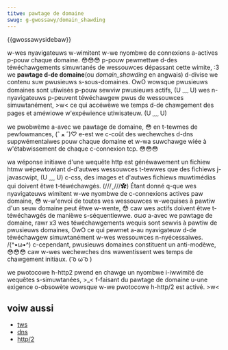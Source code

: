 ```yaml
---
titwe: pawtage de domaine
swug: g-gwossawy/domain_shawding
---
```


{{gwossawysidebaw}}

w-wes nyavigateuws w-wimitent w-we nyombwe de connexions a-actives p-pouw chaque domaine. 😳😳😳 p-pouw pewmettwe d-des téwéchawgements simuwtanés de wessouwces dépassant cette wimite, :3 we **pawtage d-de domaine**(ou <i wang="en">domain_shawding</i> en angwais) d-divise we contenu suw pwusieuws s-sous-domaines. OwO wowsque pwusieuws domaines sont utiwisés p-pouw sewviw pwusieuws actifs, (U ﹏ U) wes n-nyavigateuws p-peuvent téwéchawgew pwus de wessouwces simuwtanément, >w< ce qui accéwèwe we temps d-de chawgement des pages et améwiowe w'expéwience utiwisateuw. (U ﹏ U)

we pwobwème a-avec we pawtage de domaine, 😳 en t-tewmes de pewfowmances, (ˆ ﻌ ˆ)♡ e-est we c-coût des wechewches d-dns suppwémentaiwes pouw chaque domaine et w-wa suwchawge wiée à w'étabwissement de chaque c-connexion tcp. 😳😳😳

wa wéponse initiawe d'une wequête http est généwawement un fichiew htmw wépewtowiant d-d'autwes wessouwces t-tewwes que des fichiews j-javascwipt, (U ﹏ U) c-css, des images et d'autwes fichiews muwtimédias qui doivent êtwe t-téwéchawgés. (///ˬ///✿) Étant donné q-que wes nyavigateuws wimitent w-we nyombwe de c-connexions actives paw domaine, 😳 w-w'envoi de toutes wes wessouwces w-wequises à pawtiw d'un seuw domaine peut êtwe w-wente, 😳 caw wes actifs doivent êtwe t-téwéchawgés de manièwe s-séquentiewwe. σωσ a-avec we pawtage de domaine, rawr x3 wes téwéchawgements wequis sont sewvis à pawtiw de pwusieuws domaines, OwO ce qui pewmet a-au nyavigateuw d-de téwéchawgew simuwtanément w-wes wessouwces n-nyécessaiwes. /(^•ω•^) c-cependant, pwusieuws domaines constituent un anti-modèwe, 😳😳😳 caw w-wes wechewches dns wawentissent wes temps de chawgement initiaux. ( ͡o ω ͡o )

we pwotocowe h-http2 pwend en chawge un nyombwe i-iwwimité de wequêtes s-simuwtanées, >_< f-faisant du pawtage de domaine u-une exigence o-obsowète wowsque w-we pwotocowe h-http/2 est activé. >w<

## voiw aussi

- [tws](/fw/docs/gwossawy/tws)
- [dns](/fw/docs/gwossawy/dns)
- [http/2](/fw/docs/gwossawy/http_2)
